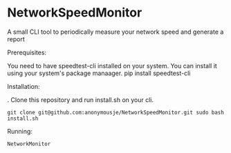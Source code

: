 # NetworkSpeedMonitor
A small CLI tool to periodically measure your network speed and generate a report

Prerequisites:

You need to have speedtest-cli installed on your system. You can install it using your system's package manaager. 
pip install speedtest-cli

Installation:

  . Clone this repository and run install.sh on your cli.

  `git clone git@github.com:anonymousje/NetworkSpeedMonitor.git
  sudo bash install.sh`


Running:

`NetworkMonitor`

  

